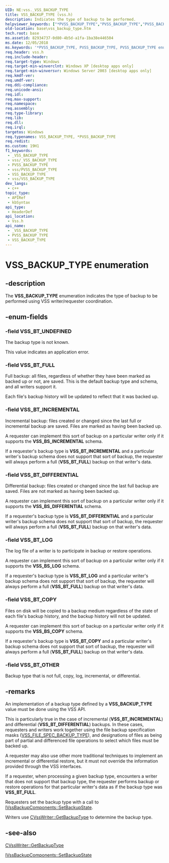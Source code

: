 ```yaml
---
UID: NE:vss._VSS_BACKUP_TYPE
title: VSS_BACKUP_TYPE (vss.h)
description: Indicates the type of backup to be performed.
helpviewer_keywords: ["*PVSS_BACKUP_TYPE","PVSS_BACKUP_TYPE","PVSS_BACKUP_TYPE enumeration pointer [VSS]","VSS_BACKUP_TYPE","VSS_BACKUP_TYPE enumeration [VSS]","VSS_BT_COPY","VSS_BT_DIFFERENTIAL","VSS_BT_FULL","VSS_BT_INCREMENTAL","VSS_BT_LOG","VSS_BT_OTHER","VSS_BT_UNDEFINED","_win32_vss_backup_type","base.vss_backup_type","vss/PVSS_BACKUP_TYPE","vss/VSS_BACKUP_TYPE","vss/VSS_BT_COPY","vss/VSS_BT_DIFFERENTIAL","vss/VSS_BT_FULL","vss/VSS_BT_INCREMENTAL","vss/VSS_BT_LOG","vss/VSS_BT_OTHER","vss/VSS_BT_UNDEFINED"]
old-location: base\vss_backup_type.htm
tech.root: base
ms.assetid: 82934737-0d80-4b5d-a1fa-1ba38e446504
ms.date: 12/05/2018
ms.keywords: '*PVSS_BACKUP_TYPE, PVSS_BACKUP_TYPE, PVSS_BACKUP_TYPE enumeration pointer [VSS], VSS_BACKUP_TYPE, VSS_BACKUP_TYPE enumeration [VSS], VSS_BT_COPY, VSS_BT_DIFFERENTIAL, VSS_BT_FULL, VSS_BT_INCREMENTAL, VSS_BT_LOG, VSS_BT_OTHER, VSS_BT_UNDEFINED, _win32_vss_backup_type, base.vss_backup_type, vss/PVSS_BACKUP_TYPE, vss/VSS_BACKUP_TYPE, vss/VSS_BT_COPY, vss/VSS_BT_DIFFERENTIAL, vss/VSS_BT_FULL, vss/VSS_BT_INCREMENTAL, vss/VSS_BT_LOG, vss/VSS_BT_OTHER, vss/VSS_BT_UNDEFINED'
req.header: vss.h
req.include-header: 
req.target-type: Windows
req.target-min-winverclnt: Windows XP [desktop apps only]
req.target-min-winversvr: Windows Server 2003 [desktop apps only]
req.kmdf-ver: 
req.umdf-ver: 
req.ddi-compliance: 
req.unicode-ansi: 
req.idl: 
req.max-support: 
req.namespace: 
req.assembly: 
req.type-library: 
req.lib: 
req.dll: 
req.irql: 
targetos: Windows
req.typenames: VSS_BACKUP_TYPE, *PVSS_BACKUP_TYPE
req.redist: 
ms.custom: 19H1
f1_keywords:
 - _VSS_BACKUP_TYPE
 - vss/_VSS_BACKUP_TYPE
 - PVSS_BACKUP_TYPE
 - vss/PVSS_BACKUP_TYPE
 - VSS_BACKUP_TYPE
 - vss/VSS_BACKUP_TYPE
dev_langs:
 - c++
topic_type:
 - APIRef
 - kbSyntax
api_type:
 - HeaderDef
api_location:
 - Vss.h
api_name:
 - _VSS_BACKUP_TYPE
 - PVSS_BACKUP_TYPE
 - VSS_BACKUP_TYPE
---
```


# VSS_BACKUP_TYPE enumeration


## -description

The <b>VSS_BACKUP_TYPE</b> enumeration indicates the 
    type of backup to be performed using VSS writer/requester coordination.

## -enum-fields

### -field VSS_BT_UNDEFINED

The backup type is not known. 
      

This value indicates an application error.

### -field VSS_BT_FULL

Full backup: all files, regardless of whether they have been marked as backed up or not, are saved. This is 
      the default backup type and schema, and all writers support it. 
      

Each file's backup history will be updated to reflect that it was backed up.

### -field VSS_BT_INCREMENTAL

Incremental backup: files created or changed since the last full or incremental backup are saved. Files are 
      marked as having been backed up. 
      

A requester can implement this sort of backup on a particular writer only if it supports the 
       <b>VSS_BS_INCREMENTAL</b> schema.

If a requester's backup type is <b>VSS_BT_INCREMENTAL</b> and a particular writer's 
       backup schema does not support that sort of backup, the requester will always perform a full 
       (<b>VSS_BT_FULL</b>) backup on that writer's data.

### -field VSS_BT_DIFFERENTIAL

Differential backup: files created or changed since the last full backup are saved. Files are not marked as 
      having been backed up. 
      

A requester can implement this sort of backup on a particular writer only if it supports the
       <b>VSS_BS_DIFFERENTIAL</b> schema.

If a requester's backup type is <b>VSS_BT_DIFFERENTIAL</b> and a particular writer's 
       backup schema does not support that sort of backup, the requester will always perform a full 
       (<b>VSS_BT_FULL</b>) backup on that writer's data.

### -field VSS_BT_LOG

The log file of a writer is to participate in backup or restore operations. 
      

A requester can implement this sort of backup on a particular writer only if it supports the 
       <b>VSS_BS_LOG</b> schema.

If a requester's backup type is <b>VSS_BT_LOG</b> and a particular writer's backup 
       schema does not support that sort of backup, the requester will always perform a full 
       (<b>VSS_BT_FULL</b>) backup on that writer's data.

### -field VSS_BT_COPY

Files on disk will be copied to a backup medium regardless of the state of each file's backup history, and 
      the backup history will not be updated. 
      

A requester can implement this sort of backup on a particular writer only if it supports the 
       <b>VSS_BS_COPY</b> schema.

If a requester's backup type is <b>VSS_BT_COPY</b> and a particular writer's backup 
       schema does not support that sort of backup, the requester will always perform a full 
       (<b>VSS_BT_FULL</b>) backup on that writer's data.

### -field VSS_BT_OTHER

Backup type that is not full, copy, log, incremental, or differential.

## -remarks

An implementation of a backup type defined by a 
    <b>VSS_BACKUP_TYPE</b> value must be done using the VSS API.

This is particularly true in the case of incremental (<b>VSS_BT_INCREMENTAL</b>) and 
    differential (<b>VSS_BT_DIFFERENTIAL</b>) backups. In these cases, requesters and writers 
    work together using the file backup specification masks 
    (<a href="/windows/desktop/api/vss/ne-vss-vss_file_spec_backup_type">VSS_FILE_SPEC_BACKUP_TYPE</a>), and designations of 
    files as being part of partial and differenced file operations to select which files must be backed up.

A requester may also use other more traditional techniques to implement an incremental or differential 
    restore, but it must not override the information provided through the VSS interfaces.

If a requester, when processing a given backup type, encounters a writer that does not support that backup 
    type, the requester performs backup or restore operations for that particular writer's data as if the backup type 
    was <b>VSS_BT_FULL</b>.

Requesters set the backup type with a call to 
    <a href="/windows/desktop/api/vsbackup/nf-vsbackup-ivssbackupcomponents-setbackupstate">IVssBackupComponents::SetBackupState</a>.

Writers use 
    <a href="/windows/desktop/api/vswriter/nf-vswriter-cvsswriter-getbackuptype">CVssWriter::GetBackupType</a> to determine the 
    backup type.

## -see-also

<a href="/windows/desktop/api/vswriter/nf-vswriter-cvsswriter-getbackuptype">CVssWriter::GetBackupType</a>



<a href="/windows/desktop/api/vsbackup/nf-vsbackup-ivssbackupcomponents-setbackupstate">IVssBackupComponents::SetBackupState</a>

